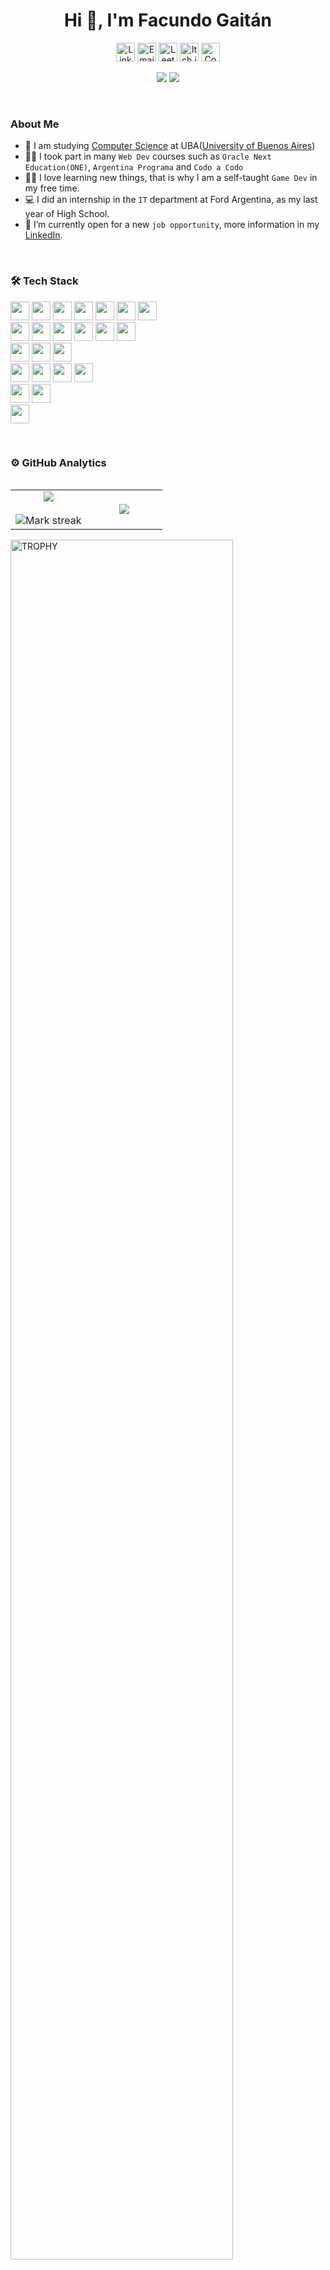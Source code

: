 <h1 align="center">Hi 👋, I'm Facundo Gaitán</h1>

<div align=center>
 <a href="www.linkedin.com/in/facundo-gabriel-gaitán-segura-16bb75264" target="_blank"><img height="30px" src="https://img.shields.io/static/v1?style=for-the-badge&message=LinkedIn&color=0A66C2&logo=LinkedIn&logoColor=FFFFFF&label=" alt="LinkedIn" /></a>
<a href="mailto:facundogaitansegura@gmail.com" target="_blank"><img height="30px" alt="Email" src="https://img.shields.io/static/v1?style=for-the-badge&message=Gmail&color=EA4335&logo=Gmail&logoColor=FFFFFF&label=" /></a>
<a href="https://leetcode.com/u/Facundo177/" target="_blank"><img height="30px" src="https://img.shields.io/badge/-LeetCode-FFA116?style=for-the-badge&logo=LeetCode&logoColor=black" alt="LeetCode" /></a>
<a href="https://facundo177.itch.io/" target="_blank"><img height="30px" alt="Itch.io" src="https://img.shields.io/badge/Itch.io-FA5C5C?style=for-the-badge&logo=itchdotio&logoColor=white" /></a>
<a href="https://codepen.io/Facundo177" target="_blank"><img height="30px" alt="Codepen" src="https://img.shields.io/badge/Codepen-000000?style=for-the-badge&logo=codepen&logoColor=white" /></a>
</div>

<p align="center"> 
 <img src="https://komarev.com/ghpvc/?username=Facundo177&label=Profile%20views&color=0e75b6&style=flat"/> 
 <img src="https://img.shields.io/github/followers/Facundo177.svg?style=social&label=Follow&maxAge=2592000"/> 
</p>

</br>

### About Me
- :school: I am studying [Computer Science](https://computacion.dc.uba.ar/) at UBA([University of Buenos Aires](https://www.uba.ar/))
- :student: I took part in many `Web Dev` courses such as `Oracle Next Education(ONE)`, `Argentina Programa` and `Codo a Codo`
- :technologist: I love learning new things, that is why I am a self-taught `Game Dev` in my free time.
- :computer: I did an internship in the `IT` department at Ford Argentina, as my last year of High School.
- :thinking: I’m currently open for a new `job opportunity`, more information in my [LinkedIn](www.linkedin.com/in/facundo-gabriel-gaitán-segura-16bb75264).


<!--
</br>

### 🛠 Tech Stack
<p align="left">
  <a href="https://skillicons.dev">
    <img src="https://skillicons.dev/icons?i=html,css,bootstrap,js,ts,java,py,cpp,angular,nodejs,spring,mysql,postgres,postman,docker,firebase,git,github,discord,notion,vscode,pycharm,idea,eclipse&perline=13" />
  </a>
</p>

-->


</br>

### 🛠 Tech Stack
<p align="left">
  <img height="30px" src="https://img.shields.io/badge/HTML5-E34F26?style=for-the-badge&logo=html5&logoColor=white" />
  <img height="30px" src="https://img.shields.io/badge/CSS3-1572B6?style=for-the-badge&logo=css3&logoColor=white" />
  <img height="30px" src="https://img.shields.io/badge/JavaScript-323330?style=for-the-badge&logo=javascript&logoColor=F7DF1E" />
  <img height="30px" src="https://img.shields.io/badge/TypeScript-007ACC?style=for-the-badge&logo=typescript&logoColor=white" />
  <img height="30px" src="https://img.shields.io/badge/Java-ED8B00?style=for-the-badge&logo=openjdk&logoColor=white" />
  <img height="30px" src="https://img.shields.io/badge/Python-3776AB?style=for-the-badge&logo=python&logoColor=white" />
  <img height="30px" src="https://img.shields.io/badge/C%2B%2B-00599C?style=for-the-badge&logo=c%2B%2B&logoColor=white" />

</br>
  <img height="30px" src="https://img.shields.io/badge/Bootstrap-563D7C?style=for-the-badge&logo=bootstrap&logoColor=white" />
  <img height="30px" src="https://img.shields.io/badge/Angular-DD0031?style=for-the-badge&logo=angular&logoColor=white" />
  <img height="30px" src="https://img.shields.io/badge/Node.js-43853D?style=for-the-badge&logo=node.js&logoColor=white" />
  <img height="30px" src="https://img.shields.io/badge/Spring-6DB33F?style=for-the-badge&logo=spring&logoColor=white" />
  <img height="30px" src="https://img.shields.io/badge/MySQL-00000F?style=for-the-badge&logo=mysql&logoColor=white" />
  <img height="30px" src="https://img.shields.io/badge/PostgreSQL-316192?style=for-the-badge&logo=postgresql&logoColor=white" />

</br>
  <img height="30px" src="https://img.shields.io/badge/GIT-E44C30?style=for-the-badge&logo=git&logoColor=white" />
  <img height="30px" src="https://img.shields.io/badge/Docker-2496ED?style=for-the-badge&logo=docker&logoColor=white" />
  <img height="30px" src="https://img.shields.io/badge/Postman-FF6C37?style=for-the-badge&logo=postman&logoColor=white" />

</br>
  <img height="30px" src="https://img.shields.io/badge/Visual_Studio_Code-0078D4?style=for-the-badge&logo=visual%20studio%20code&logoColor=white" />
  <img height="30px" src="https://img.shields.io/badge/PyCharm-000000.svg?&style=for-the-badge&logo=PyCharm&logoColor=white" />
  <img height="30px" src="https://img.shields.io/badge/IntelliJ_IDEA-000000.svg?style=for-the-badge&logo=intellij-idea&logoColor=white" />
  <img height="30px" src="https://img.shields.io/badge/Eclipse-2C2255?style=for-the-badge&logo=eclipse&logoColor=white" />

</br>
  <img height="30px" src="https://img.shields.io/badge/Notion-000000?style=for-the-badge&logo=notion&logoColor=white" />
  <img height="30px" src="https://img.shields.io/badge/Trello-0052CC?style=for-the-badge&logo=trello&logoColor=white" />
  
</br>
  <img height="30px" src="https://img.shields.io/badge/Arduino-00979D?style=for-the-badge&logo=Arduino&logoColor=white" />
</p>



</br>

### ⚙️ GitHub Analytics

<p align="left">

<table align="left">
<tr border="none">
<td width="50%" align="center">
  
  <img  align="center"  src="https://github-readme-stats.vercel.app/api?username=Facundo177&theme=dark&show_icons=true&count_private=true" />
  <br></br>
  <img  title="🔥 Get streak stats for your profile at git.io/streak-stats" alt="Mark streak" src="https://github-readme-streak-stats.herokuapp.com/?user=Facundo177&theme=dark&hide_border=false" /> 
</td>

<td width="50%" align="center">
  <img  align="center"  src="https://github-readme-stats.anuraghazra1.vercel.app/api/top-langs/?username=Facundo177&theme=dark&hide_border=false&no-bg=true&no-frame=true&langs_count=10"/>
  </td>
</tr>
</table>

<div align=left>
  <a href="https://github.com/ryo-ma/github-profile-trophy" title="Go to Source">
      <img align="center" width=84% src="https://github-profile-trophy.vercel.app/?username=Facundo177&theme=radical&row=1&column=7&margin-h=15&margin-w=5&no-bg=true" alt="TROPHY" />
    </a>
</div>
</p>        









